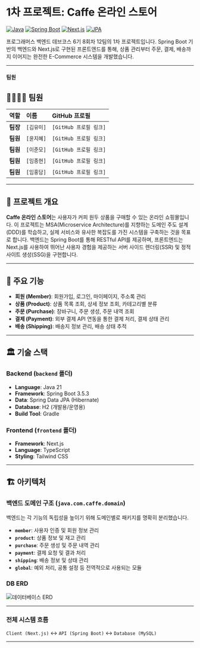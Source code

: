 # 1차 프로젝트: Caffe 온라인 스토어

[![Java](https://img.shields.io/badge/Java-21-orange.svg)](https://www.java.com)
[![Spring Boot](https://img.shields.io/badge/Spring%20Boot-3.x-brightgreen.svg)](https://spring.io/projects/spring-boot)
[![Next.js](https://img.shields.io/badge/Next.js-22.x-black?logo=next.js)](https://nextjs.org/)
[![JPA](https://img.shields.io/badge/JPA-Hibernate-blue.svg)](https://hibernate.org/orm/)

프로그래머스 백엔드 데브코스 6기 8회차 12팀의 1차 프로젝트입니다. Spring Boot 기반의 백엔드와 Next.js로 구현된 프론트엔드를 통해, 상품 관리부터 주문, 결제, 배송까지 이어지는 완전한 E-Commerce 시스템을 개발했습니다.

---
#### 팀원

## 👨‍👩‍👧‍👦 팀원

| 역할 | 이름 | GitHub 프로필 |
| :--- | :--- | :--- |
| **팀장** | `[김유미]` | `[GitHub 프로필 링크]` |
| **팀원** | `[윤지혜]` | `[GitHub 프로필 링크]` |
| **팀원** | `[이준모]` | `[GitHub 프로필 링크]` |
| **팀원** | `[임종현]` | `[GitHub 프로필 링크]` |
| **팀원** | `[임홍담]` | `[GitHub 프로필 링크]` |

---
## 📝 프로젝트 개요

**Caffe 온라인 스토어**는 사용자가 커피 원두 상품을 구매할 수 있는 온라인 쇼핑몰입니다. 이 프로젝트는 MSA(Microservice Architecture)를 지향하는 도메인 주도 설계(DDD)를 학습하고, 실제 서비스와 유사한 복잡도를 가진 시스템을 구축하는 것을 목표로 합니다. 백엔드는 Spring Boot를 통해 RESTful API를 제공하며, 프론트엔드는 Next.js를 사용하여 뛰어난 사용자 경험을 제공하는 서버 사이드 렌더링(SSR) 및 정적 사이트 생성(SSG)을 구현합니다.

---

## 🚀 주요 기능

* **회원 (Member)**: 회원가입, 로그인, 마이페이지, 주소록 관리
* **상품 (Product)**: 상품 목록 조회, 상세 정보 조회, 카테고리별 분류
* **주문 (Purchase)**: 장바구니, 주문 생성, 주문 내역 조회
* **결제 (Payment)**: 외부 결제 API 연동을 통한 결제 처리, 결제 상태 관리
* **배송 (Shipping)**: 배송지 정보 관리, 배송 상태 추적

---

## 🏛️ 기술 스택

### Backend (`backend` 폴더)

* **Language**: Java 21
* **Framework**: Spring Boot 3.5.3
* **Data**: Spring Data JPA (Hibernate)
* **Database**: H2 (개발용/운영용)
* **Build Tool**: Gradle

### Frontend (`frontend` 폴더)

* **Framework**: Next.js
* **Language**: TypeScript
* **Styling**: Tailwind CSS

---

## 🏗️ 아키텍처

### 백엔드 도메인 구조 (`java.com.caffe.domain`)

백엔드는 각 기능의 독립성을 높이기 위해 도메인별로 패키지를 명확히 분리했습니다.

* **`member`**: 사용자 인증 및 회원 정보 관리
* **`product`**: 상품 정보 및 재고 관리
* **`purchase`**: 주문 생성 및 주문 내역 관리
* **`payment`**: 결제 요청 및 결과 처리
* **`shipping`**: 배송 정보 및 상태 관리
* **`global`**: 예외 처리, 공통 설정 등 전역적으로 사용되는 모듈

### DB ERD

![데이터베이스 ERD](https://cdn-0.plantuml.com/plantuml/png/hLR1Rkf65Dtp5LElKecN3q1FJu-2qrWDZeLXqPKriIV9IBQ7ZCUjKAYKAYIYIbHLBQYqWfIeLTjKaOe8hOYK_X0U_g76E2DZIBCeMSM-PuxlFVVSExpt6AJCT-pC1-mOEGZKR8ZTJ0Qv3BCwACcbZ-GoECs0y0zREQ2u31qX2jw-rJvvzovwZHo8xHpG6SNkKHYeXW4WyVuuk6lp_jCMxpJd3-tsXrA4hq7F-vnGw_b8zDBt47MXWmHFHF1hSt644ZiHcVvzFUlqm5PLbyjPa2-M53McDYc231KX2z5xn8Js_DyATb0KTOY53-lheb-8WhNoVh5QgFntnJLABDzaHYhXyozdtxQ2Fowa68HD98w7MG_FfgExHOmH1ctZn8VHHnCWVdC_VHW0tke6Ftsrm5h8CockCKpSzBS0R_uYleSTU8GCdzhB4luvuR-T0Jxe10_ZZObKBHTsyxhyeagYfSQoEIJ-yrDmF-4ttm3XZuGYMaeoFkw3nGcGLCzZaFbUcXJCDJdlRRf6Gwd8fLViu5Fp67h8M8xlX76Hd5AKajPP1usRAg0hzX1amXx2PYkGuEgHN_M4R1lI9FzfILOh6rG3rfsGso2HlTUUc8w6VD2BIhxwFUbZSHYxXqIOGU05KFWb1Odz0hOqMIqgwiTPKCYh1NbFBcQ1NYqKP5tFWfsy4hw8jmjqYEyoaQ8WcavQl7ExOP6DVQsYxAklQ0qfSbyq4-yrmNEjtR_uHLVeRX8hwPcKnl-qW-_YEKfkk3HER1vMhxq4ulqkc9sVyPiOwX7A30-T90qRTcfm7-9xlBcnwTLt5KqBcxevgvh4PN1rvuTL3XvvVmB4TPN4-iu1eclHW-RiXpO8HgrPTnAxox8eyX8s3OP3VdaxNu3yyZgsFF7OedU2yiVXxEl94f49ASM8hX9zVy57OobzPwVB46jvTNG4bHYTigpboz7mAAfHAUTLNQbiRs___-iu_k7HQBnvGqx5CWOv4FOh8nxduSPfQbVd5lfZryl4jxcWIU4axCr7Y05oAAL86yzpA63O0WVr5PXmMeppZd6jXYpm6OOXDgQ8qqnDTYBFzyYrVCV-5m00)

---
### 전체 시스템 흐름

`Client (Next.js)` ↔️ `API (Spring Boot)` ↔️ `Database (MySQL)`

---
